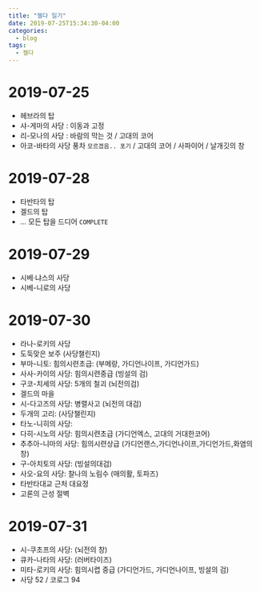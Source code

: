```yaml
---
title: "젤다 일기"
date: 2019-07-25T15:34:30-04:00
categories:
  - blog
tags:
  - 젤다
---
```



# 2019-07-25

- 헤브라의 탑
- 샤-게마의 사당 : 이동과 고정
- 리-모나의 사당 : 바람의 막는 것 / 고대의 코어
- 아코-바타의 사당 풍차    `모르겠음.. 포기` / 고대의 코어 / 사파이어 / 날개깃의 창


# 2019-07-28

- 타반타의 탑
- 겔드의 탑
- ... 모든 탑을 드디어 `COMPLETE`



# 2019-07-29

- 시베·냐스의 사당 
- 시베-니로의 사당  


# 2019-07-30

- 라나-로키의 사당
- 도둑맞은 보주  (사당챌린지)
- 부마-니토: 힘의시련초급:  (부메랑, 가디언나이프, 가디언가드)
- 사사-카이의 사당: 힘의시련중급  (빙설의 검)
- 구코-치세의 사당: 5개의 철괴  (뇌전의검)
- 겔드의 마을
- 시-다고즈의 사당: 병렬사고 (뇌전의 대검)
- 두개의 고리:  (사당챌린지)
- 타노-니히의 사당:  
- 다히-시노의 사당: 힘의시련초급  (가디언엑스, 고대의 거대한코어)
- 추추아-니마의 사당: 힘의시련상급  (가디언랜스,가디언나이프,가디언가드,화염의창)
- 구-아치토의 사당:  (빙설의대검)
- 사오-요의 사당: 찰나의 노림수 (매의활, 토파즈)
- 타반타대교 근처 대요정
- 고론의 근성 절벽


 # 2019-07-31

 - 시-쿠초프의 사당: (뇌전의 창)
 - 큐카-나타의 사당: (러버타이즈)
 - 미타-로키의 사당: 힘의시렵 중급 (가디언가드, 가디언나이프, 빙설의 검)
 - 사당 52 / 코로그 94
 
